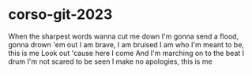 # corso-git-2023

When the sharpest words wanna cut me down
I'm gonna send a flood, gonna drown 'em out
I am brave, I am bruised
I am who I'm meant to be, this is me
Look out 'cause here I come
And I'm marching on to the beat I drum
I'm not scared to be seen
I make no apologies, this is me
